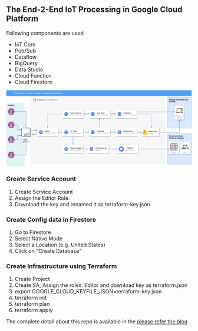 ## The End-2-End IoT Processing in Google Cloud Platform
Following components are used
* IoT Core
* Pub/Sub
* Dataflow
* BigQuery
* Data Studio
* Cloud Function
* Cloud Firestore

![Architecture](https://github.com/vikramshinde12/iot-on-gcp/blob/master/Architecture.png)

### Create Service Account
1. Create Service Account
2. Assign the Editor Role.
3. Download the key and renamed it as terraform-key.json

### Create Config data in Firestore

1. Go to Firestore
2. Select Native Mode
3. Select a Location (e.g. United States)
4. Click on "Create Database"

### Create Infrastructure using Terraform
1. Create Project
2. Create SA, Assign the roles: Editor 
and download key as terraform.json
3. export GOOGLE_CLOUD_KEYFILE_JSON=terraform-key.json
4. terraform init
5. terraform plan
6. terraform apply


The complete detail about this repo is available in the [please refer the blog](https://medium.com/@vikramshinde/iot-in-google-cloud-platform-9708a82c2dea)
